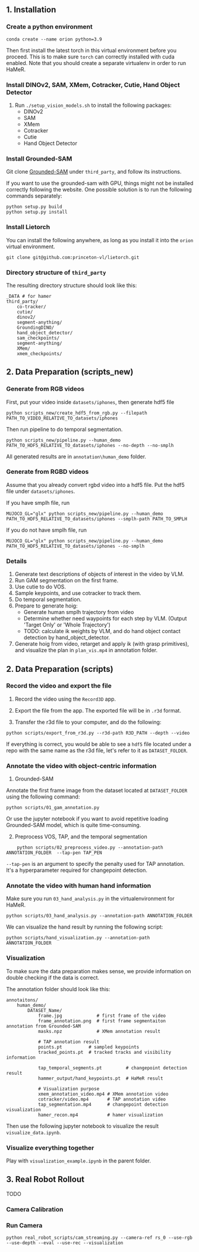 

## 1. Installation

### Create a python environment
```
conda create --name orion python=3.9
```

Then first install the latest torch in this virtual environment before you proceed. This is to make sure `torch` can correctly installed with cuda enabled. Note that you should create a separate virtualenv in order to run HaMeR.

### Install DINOv2, SAM, XMem, Cotracker, Cutie, Hand Object Detector
1. Run `./setup_vision_models.sh` to install the following packages:
    - DINOv2
    - SAM
    - XMem
    - Cotracker
    - Cutie
    - Hand Object Detector

<!-- ### Install HaMeR
Follow the instruction at [HaMeR](https://github.com/geopavlakos/hamer), and install it under `third_party`.

Then, in order to run the model in our repo, we need to modify the path of some folders. The following step is recommended under the project root directory:
```
ln -n -s third_party/hamer/_DATA ./
```

Also, change line 14 of `hamer/vitpose_model.py` to the following:
```
ROOT_DIR = os.path.dirname(os.path.abspath(__file__))
```

Note that it's recommended to use a separate conda environment to run the HaMeR code. There are some package version conflicts that make it difficult to run HaMeR in the same environment as the rest of the code. Luckily, this part is only for offline processing, so it's won't affect workflow at test time. 
 -->



### Install Grounded-SAM

Git clone [Grounded-SAM](https://github.com/IDEA-Research/GroundingDINO) under `third_party`, and follow its instructions.

If you want to use the grounded-sam with GPU, things might not be installed correctly following the website. One possible solution is to run the following commands separately:
```
python setup.py build
python setup.py install
```

### Install Lietorch

You can install the following anywhere, as long as you install it into the `orion` virtual environment.
```
git clone git@github.com:princeton-vl/lietorch.git

```

### Directory structure of `third_party`

The resulting directory structure should look like this:

```
_DATA # for hamer
third_party/
    co-tracker/
    cutie/
    dinov2/
    segment-anything/
    GroundingDINO/
    hand_object_detector/
    sam_checkpoints/
    segment-anything/
    XMem/
    xmem_checkpoints/
```

## 2. Data Preparation (scripts_new)

### Generate from RGB videos

First, put your video inside `datasets/iphones`, then generate hdf5 file
```
python scripts_new/create_hdf5_from_rgb.py --filepath PATH_TO_VIDEO_RELATIVE_TO_datasets/iphones
```

Then run pipeline to do temporal segmentation.
```
python scripts_new/pipeline.py --human_demo PATH_TO_HDF5_RELATIVE_TO_datasets/iphones --no-depth --no-smplh
```

All generated results are in `annotation\human_demo` folder.

### Generate from RGBD videos

Assume that you already convert rgbd video into a hdf5 file. Put the hdf5 file under `datasets/iphones`.

If you have smplh file, run 
```
MUJOCO_GL="glx" python scripts_new/pipeline.py --human_demo PATH_TO_HDF5_RELATIVE_TO_datasets/iphones --smplh-path PATH_TO_SMPLH
``` 
If you do not have smplh file, run
```
MUJOCO_GL="glx" python scripts_new/pipeline.py --human_demo PATH_TO_HDF5_RELATIVE_TO_datasets/iphones --no-smplh
```

### Details

1. Generate text descriptions of objects of interest in the video by VLM.
2. Run GAM segmentation on the first frame.
3. Use cutie to do VOS.
4. Sample keypoints, and use cotracker to track them.
5. Do temporal segmentation.
6. Prepare to generate hoig:
    - Generate human smplh trajectory from video
    - Determine whether need waypoints for each step by VLM. (Output 'Target Only' or 'Whole Trajectory')
    - TODO: calculate ik weights by VLM, and do hand object contact detection by hand_object_detector.
7. Generate hoig from video, retarget and apply ik (with grasp primitives), and visualize the plan in `plan_vis.mp4` in annotation folder.

## 2. Data Preparation (scripts)

### Record the video and export the file
1. Record the video using the `Record3D` app.

2. Export the file from the app. The exported file will be in `.r3d` format.

3. Transfer the r3d file to your computer, and do the following:
```
python scripts/export_from_r3d.py --r3d-path R3D_PATH --depth --video
```

If everything is correct, you would be able to see a `hdf5` file located under a repo with the same name as the r3d file, let's refer to it as `DATASET_FOLDER`.


### Annotate the video with object-centric information

1. Grounded-SAM

Annotate the first frame image from the dataset located at `DATASET_FOLDER` using the following command:
```
python scripts/01_gam_annotation.py

```

Or use the jupyter notebook if you want to avoid repetitive loading Grounded-SAM model, which is quite time-consuming.


2. Preprocess VOS, TAP, and the temporal segmentation
```
    python scripts/02_preprocess_video.py --annotation-path ANNOTATION_FOLDER  --tap-pen TAP_PEN
```

`--tap-pen` is an argument to specify the penalty used for TAP annotation. It's a hyperparameter required for changepoint detection.


### Annotate the video with human hand information

Make sure you run `03_hand_analysis.py` in the virtualenvironment for HaMeR.
```
python scripts/03_hand_analysis.py --annotation-path ANNOTATION_FOLDER
```

We can visualize the hand result by running the following script:
```
python scripts/hand_visualization.py --annotation-path ANNOTATION_FOLDER
```

### Visualization
To make sure the data preparation makes sense, we provide information on double checking if the data is correct.

The annotation folder should look like this:
```
annotaitons/
    human_demo/
        DATASET_Name/
            frame.jpg             # first frame of the video
            frame_annotation.png  # first frame segmentaiton annotation from Grounded-SAM
            masks.npz             # XMem annotation result

            # TAP annotation result
            points.pt          # sampled keypoints
            tracked_points.pt  # tracked tracks and visibility information

            tap_temporal_segments.pt         # changepoint detection result
            hammer_output/hand_keypoints.pt  # HaMeR result

            # Visualization purpose
            xmem_annotation_video.mp4 # XMem annotation video
            cotracker/video.mp4       # TAP annotation video
            tap_segmentation.mp4      # changepoint detection visualization
            hamer_recon.mp4           # hamer visualization
```

Then use the following jupyter notebook to visualize the result `visualize_data.ipynb`. 


### Visualize everything together
Play with `visualization_example.ipynb` in the parent folder.

## 3. Real Robot Rollout
TODO

### Camera Calibration


### Run Camera

```
python real_robot_scripts/cam_streaming.py --camera-ref rs_0 --use-rgb --use-depth --eval --use-rec --visualization
```